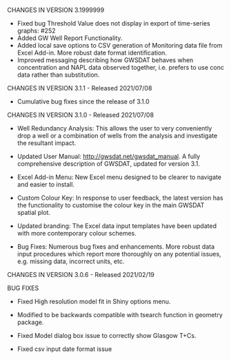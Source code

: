 CHANGES IN VERSION 3.1999999

* Fixed bug Threshold Value does not display in export of time-series graphs: #252
* Added GW Well Report Functionality.
* Added local save options to CSV generation of Monitoring data file from Excel Add-in. More robust date format identification. 
* Improved messaging describing how GWSDAT behaves when concentration and NAPL data observed together, i.e. prefers to use conc data rather than substitution. 

CHANGES IN VERSION 3.1.1 - Released 2021/07/08

* Cumulative bug fixes since the release of 3.1.0

CHANGES IN VERSION 3.1.0 - Released 2021/07/08

* Well Redundancy Analysis: This allows the user to very conveniently drop a well or a combination of wells from the analysis and investigate the resultant impact. 

* Updated User Manual: http://gwsdat.net/gwsdat_manual. A fully comprehensive description of GWSDAT, updated for version 3.1. 

* Excel Add-in Menu: New Excel menu designed to be clearer to navigate and easier to install. 

* Custom Colour Key:  In response to user feedback, the latest version has the functionality to customise the colour key in the main GWSDAT spatial plot. 

* Updated branding: The Excel data input templates have been updated with more contemporary colour schemes.

* Bug Fixes: Numerous bug fixes and enhancements. More robust data input procedures which report more thoroughly on any potential issues, e.g. missing data, incorrect units, etc.


CHANGES IN VERSION 3.0.6 - Released 2021/02/19

BUG FIXES

* Fixed High resolution model fit in Shiny options menu. 

* Modified to be backwards compatible with tsearch function in geometry package.

* Fixed Model dialog box issue to correctly show Glasgow T+Cs. 

* Fixed csv input date format issue

